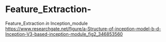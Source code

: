 # Feature_Extraction-
Feature_Extraction _in_ Inception_module
https://www.researchgate.net/figure/a-Structure-of-inception-model-b-d-Inception-V3-based-inception-module_fig2_346853560
